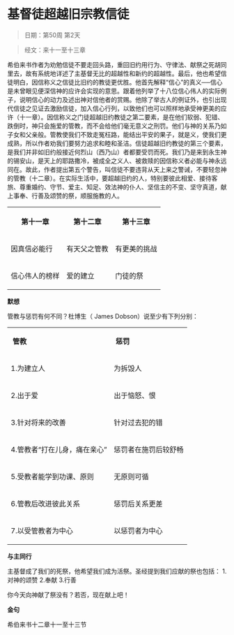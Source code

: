 # 基督徒超越旧宗教信徒

> 日期：第50周 第2天

> 经文：来十一至十三章

希伯来书作者为劝勉信徒不要走回头路，重回旧约用行为、守律法、献祭之死胡同里去，故有系统地详述了主基督无比的超越性和新约的超越性。最后，他也希望信徒明白，因信称义之信徒比旧约的教徒更优胜。他首先解释“信心”的真义──信心是未曾眼见便深信神的应许会实现的意思。跟着他列举了十八位信心伟人的实际例子，说明信心的动力及述出神对信他者的赏赐。他除了举古人的例证外，也引出现代信徒之见证去激励信徒，加入信心行列，以致他们也可以照样地承受神更美的应许（十一章）。因信称义之门徒超越旧约教徒之第二要素，是在他们软弱、犯错、跌倒时，神只会施爱的管教，而不会给他们毫无意义之刑罚。他们与神的关系乃如子女和父亲般。管教使我们不致走冤枉路，能结出平安的果子，就是义，使我们更成熟，所以作者劝我们要努力追求和睦和圣洁。信徒超越旧约教徒的第三个要素，是我们并非如旧约般接近何烈山（西乃山）者都要受罚而死。我们乃是来到永生神的锡安山，是天上的耶路撒冷，被成全之义人、被救赎的因信称义者必能与神永远同在。故此，作者提出第五个警告，叫信徒不要违背从天上来之警诫，不要轻忽神的管教（十二章）。在实际生活中，要超越旧约的人，特别要彼此相爱、接待客旅、尊重婚约、守节、爱主、知足、效法神的仆人、坚信主的不变、坚守真道，献上事奉、行善及颂赞的祭，顺服施教的人。

<table>
 <tbody>
  <tr>
   <th><p>第十一章</p></th>
   <th><p>第十二章</p></th>
   <th><p>第十三章</p></th>
  </tr>
  <tr>
   <td><p>因真信必能行</p></td>
   <td><p>有天父之管教</p></td>
   <td><p>有更美的挑战</p></td>
  </tr>
  <tr>
   <td><p>信心伟人的榜样</p></td>
   <td><p>爱的建立</p></td>
   <td><p>门徒的祭</p></td>
  </tr>
 </tbody>
</table>

**默想**

管教与惩罚有何不同？杜博生（ James Dobson）说至少有下列分别：

<table>
 <tbody>
  <tr>
   <td><p><b>&nbsp;管教&nbsp;&nbsp;</b></p></td>
   <td><p><b>&nbsp;惩罚</b><b>&nbsp;</b></p></td>
  </tr>
  <tr>
   <td><p>1.为建立人</p></td>
   <td><p>为拆毁人</p></td>
  </tr>
  <tr>
   <td><p>2.出于爱</p></td>
   <td><p>出于恼怒、恨</p></td>
  </tr>
  <tr>
   <td><p>3.针对将来的改善</p></td>
   <td><p>针对过去犯的错</p></td>
  </tr>
  <tr>
   <td><p>4.管教者“打在儿身，痛在亲心”</p></td>
   <td><p>惩罚者在施罚后较舒畅</p></td>
  </tr>
  <tr>
   <td><p>5.受教者能学到功课、原则</p></td>
   <td><p>无原则可循</p></td>
  </tr>
  <tr>
   <td><p>6.管教后改进彼此关系</p></td>
   <td><p>惩罚后关系更差</p></td>
  </tr>
  <tr>
   <td><p>7.以受管教者为中心</p></td>
   <td><p>以惩罚者为中心</p></td>
  </tr>
 </tbody>
</table>

**与主同行**

主基督成了我们的死祭，他希望我们成为活祭。圣经提到我们应献的祭也包括： 1.对神的颂赞 2.奉献 3.行善

你今天向神献了祭没有？若否，现在献上吧！

**金句**

希伯来书十二章十一至十三节



